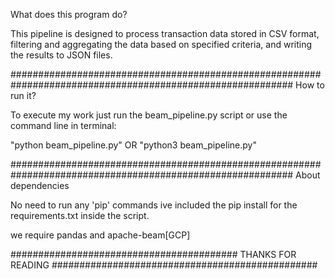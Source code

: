 What does this program do?

This pipeline is designed to process transaction data stored in CSV format, filtering and aggregating the data based on specified criteria, and writing the results to JSON files.

###########################################################################################################
How to run it?

To execute my work just run the beam_pipeline.py script or use the command line in terminal:

"python beam_pipeline.py" 
OR
"python3 beam_pipeline.py"

###########################################################################################################
About dependencies    

No need to run any 'pip' commands
ive included the pip install for the requirements.txt inside the script. 

we require pandas and apache-beam[GCP]

######################################### THANKS FOR READING ################################################

